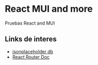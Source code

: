 # React MUI and more
Pruebas React and MUI


## Links de interes

- [jsonplaceholder db](http://jsonplaceholder.typicode.com/db)
- [React Router Doc](https://reacttraining.com/react-router/web/example/basic)